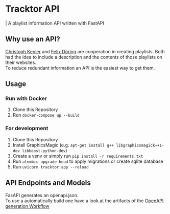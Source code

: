 # Tracktor API

| A playlist information API written with FastAPI

## Why use an API?

[Christoph Kepler](https://github.com/MarauderXtreme) and [Felix Döring](https://github.com/h4llow3En) are cooperation in creating playlists. Both had the idea to include a description and the contents of those playlists on their websites.  
To reduce redundant information an API is the easiest way to get them.

## Usage

### Run with Docker

1. Clone this Repository
2. Run `docker-compose up --build`

### For development

1. Clone this Repository
2. Install GraphicsMagic (e.g. `apt-get install g++ libgraphicsmagick++1-dev libboost-python-dev`)
3. Create a venv or simply run `pip install -r requirements.txt`
4. Run `alembic upgrade head` to apply migrations or create sqlite database
5. Run `uvicorn tracktor:app --reload`

## API Endpoints and Models

FasAPI generates an openapi.json.  
To use a automatically build one have a look at the artifacts of the [OpenAPI generation Workflow](https://github.com/tracktor-one/tracktor/actions/workflows/openapi.yml)
